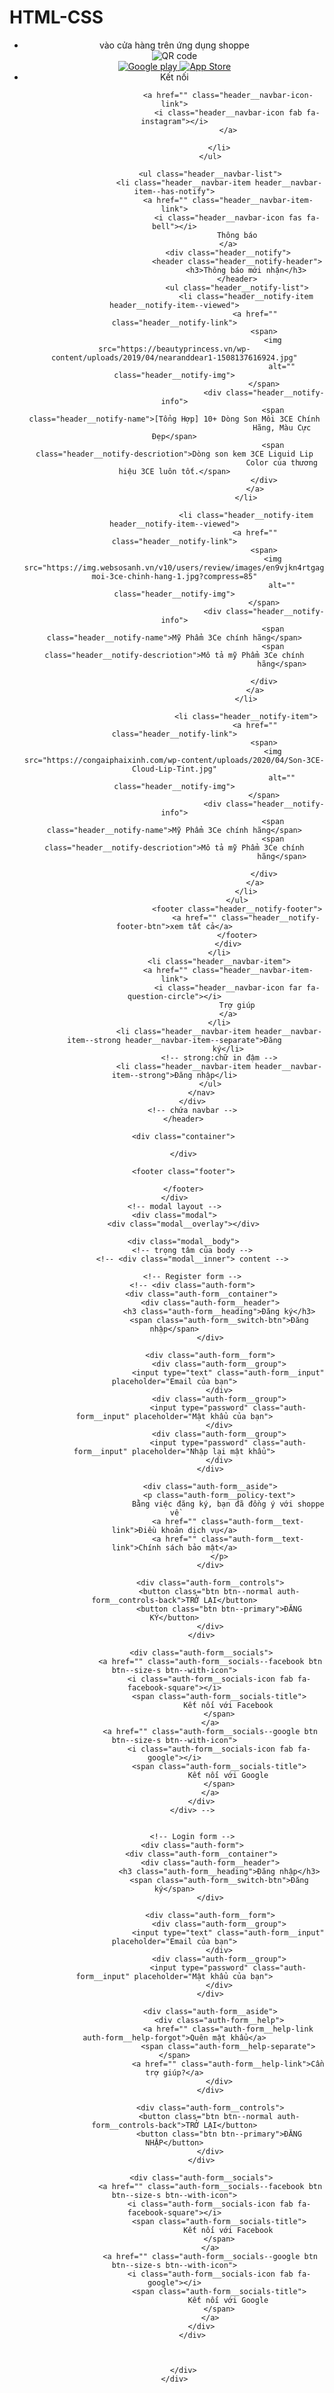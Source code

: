 # HTML-CSS
<!DOCTYPE html>
<html lang="en">

<head>
    <meta charset="UTF-8">
    <meta http-equiv="X-UA-Compatible" content="IE=edge">
    <meta name="viewport" content="width=device-width, initial-scale=1.0">
    <title>Document</title>
    <link rel="stylesheet" href="./assets/fonts/fontawesome-free-5.15.4-web/css/all.min.css">
    <link rel="stylesheet" href="https://cdnjs.cloudflare.com/ajax/libs/normalize/8.0.1/normalize.min.css"
        integrity="sha512-NhSC1YmyruXifcj/KFRWoC561YpHpc5Jtzgvbuzx5VozKpWvQ+4nXhPdFgmx8xqexRcpAglTj9sIBWINXa8x5w=="
        crossorigin="anonymous" referrerpolicy="no-referrer" />
    <link rel="stylesheet" href="./assets/css/base.css">
    <link rel="stylesheet" href="./assets/css/main.css">
    <link href="https://fonts.googleapis.com/css2?family=Roboto:wght@300;400;500;700&display=swap" rel="stylesheet">
</head>

<body>
    <!-- block, element modifier: sự thay đổi cho element hoặc block -->
    <div class="app">
        <header class="header">
            <div class="grid">
                <nav class="header__navbar">
                    <ul class="header__navbar-list">
                        <!-- separate: gạch phân cách -->
                        <li class="header__navbar-item header__navbar-item--has-qr header__navbar-item--separate">
                            vào cửa hàng trên ứng dụng shoppe
                            <!-- header qr code -->
                            <div class="header__qr">
                                <img src="./assets/img/qr_code.png" alt="QR code" class="header__qr-img">
                                <div class="header__qr-apps">
                                    <a href="" class="header__qr-link">
                                        <img src="./assets/img/google_play.png" alt="Google play"
                                            class="header__qr-download-img">
                                    </a>
                                    <a href="" class="header__qr-link">
                                        <img src="./assets/img/app_store.png" alt="App Store"
                                            class="header__qr-download-img">
                                    </a>
                                </div>
                            </div>
                        </li>
                        <li class="header__navbar-item">
                            <span class="header__navbar-title--no-pointer">Kết nối</span>
                            <a href="https://www.facebook.com/chikkippo/" class="header__navbar-icon-link">
                                <i class="header__navbar-icon fab fa-facebook"></i>
                            </a>

                            <a href="" class="header__navbar-icon-link">
                                <i class="header__navbar-icon fab fa-instagram"></i>
                            </a>

                        </li>
                    </ul>

                    <ul class="header__navbar-list">
                        <li class="header__navbar-item header__navbar-item--has-notify">
                            <a href="" class="header__navbar-item-link">
                                <i class="header__navbar-icon fas fa-bell"></i>
                                Thông báo
                            </a>
                            <div class="header__notify">
                                <header class="header__notify-header">
                                    <h3>Thông báo mới nhận</h3>
                                </header>
                                <ul class="header__notify-list">
                                    <li class="header__notify-item header__notify-item--viewed">
                                        <a href="" class="header__notify-link">
                                            <span>
                                                <img src="https://beautyprincess.vn/wp-content/uploads/2019/04/nearanddear1-1508137616924.jpg"
                                                    alt="" class="header__notify-img">
                                            </span>
                                            <div class="header__notify-info">
                                                <span class="header__notify-name">[Tổng Hợp] 10+ Dòng Son Môi 3CE Chính
                                                    Hãng, Màu Cực Đẹp</span>
                                                <span class="header__notify-descriotion">Dòng son kem 3CE Liquid Lip
                                                    Color của thương hiệu 3CE luôn tốt.</span>
                                            </div>
                                        </a>
                                    </li>

                                    <li class="header__notify-item header__notify-item--viewed">
                                        <a href="" class="header__notify-link">
                                            <span>
                                                <img src="https://img.websosanh.vn/v10/users/review/images/en9vjkn4rtgag/son-moi-3ce-chinh-hang-1.jpg?compress=85"
                                                    alt="" class="header__notify-img">
                                            </span>
                                            <div class="header__notify-info">
                                                <span class="header__notify-name">Mỹ Phẩm 3Ce chính hãng</span>
                                                <span class="header__notify-descriotion">Mô tả mỹ Phẩm 3Ce chính
                                                    hãng</span>

                                            </div>
                                        </a>
                                    </li>

                                    <li class="header__notify-item">
                                        <a href="" class="header__notify-link">
                                            <span>
                                                <img src="https://congaiphaixinh.com/wp-content/uploads/2020/04/Son-3CE-Cloud-Lip-Tint.jpg"
                                                    alt="" class="header__notify-img">
                                            </span>
                                            <div class="header__notify-info">
                                                <span class="header__notify-name">Mỹ Phẩm 3Ce chính hãng</span>
                                                <span class="header__notify-descriotion">Mô tả mỹ Phẩm 3Ce chính
                                                    hãng</span>

                                            </div>
                                        </a>
                                    </li>
                                </ul>
                                <footer class="header__notify-footer">
                                    <a href="" class="header__notify-footer-btn">xem tất cả</a>
                                </footer>
                            </div>
                        </li>
                        <li class="header__navbar-item">
                            <a href="" class="header__navbar-item-link">
                                <i class="header__navbar-icon far fa-question-circle"></i>
                                Trợ giúp
                            </a>
                        </li>
                        <li class="header__navbar-item header__navbar-item--strong header__navbar-item--separate">Đăng
                            ký</li>
                        <!-- strong:chữ in đậm -->
                        <li class="header__navbar-item header__navbar-item--strong">Đăng nhập</li>
                    </ul>
                </nav>
            </div>
            <!-- chứa navbar -->
        </header>

        <div class="container">

        </div>

        <footer class="footer">

        </footer>
    </div>
    <!-- modal layout -->
    <div class="modal">
        <div class="modal__overlay"></div>

        <div class="modal__body">
            <!-- trọng tâm của body -->
            <!-- <div class="modal__inner"> content -->

            <!-- Register form -->
            <!-- <div class="auth-form">
                <div class="auth-form__container">
                    <div class="auth-form__header">
                        <h3 class="auth-form__heading">Đăng ký</h3>
                        <span class="auth-form__switch-btn">Đăng nhập</span>
                    </div>

                    <div class="auth-form__form">
                        <div class="auth-form__group">
                            <input type="text" class="auth-form__input" placeholder="Email của bạn">
                        </div>
                        <div class="auth-form__group">
                            <input type="password" class="auth-form__input" placeholder="Mật khẩu của bạn">
                        </div>
                        <div class="auth-form__group">
                            <input type="password" class="auth-form__input" placeholder="Nhập lại mật khẩu">
                        </div>
                    </div>

                    <div class="auth-form__aside">
                        <p class="auth-form__policy-text">
                            Bằng việc đăng ký, bạn đã đồng ý với shoppe về
                            <a href="" class="auth-form__text-link">Điều khoản dịch vụ</a>
                            <a href="" class="auth-form__text-link">Chính sách bảo mật</a>
                        </p>
                    </div>

                    <div class="auth-form__controls">
                        <button class="btn btn--normal auth-form__controls-back">TRỞ LẠI</button>
                        <button class="btn btn--primary">ĐĂNG KÝ</button>
                    </div>
                </div>

                <div class="auth-form__socials">
                    <a href="" class="auth-form__socials--facebook btn btn--size-s btn--with-icon">
                        <i class="auth-form__socials-icon fab fa-facebook-square"></i>
                        <span class="auth-form__socials-title">
                            Kết nối với Facebook
                        </span>
                    </a>
                    <a href="" class="auth-form__socials--google btn btn--size-s btn--with-icon">
                        <i class="auth-form__socials-icon fab fa-google"></i>
                        <span class="auth-form__socials-title">
                            Kết nối với Google
                        </span>
                    </a>
                </div>
            </div> -->


            <!-- Login form -->
            <div class="auth-form">
                <div class="auth-form__container">
                    <div class="auth-form__header">
                        <h3 class="auth-form__heading">Đăng nhập</h3>
                        <span class="auth-form__switch-btn">Đăng ký</span>
                    </div>

                    <div class="auth-form__form">
                        <div class="auth-form__group">
                            <input type="text" class="auth-form__input" placeholder="Email của bạn">
                        </div>
                        <div class="auth-form__group">
                            <input type="password" class="auth-form__input" placeholder="Mật khẩu của bạn">
                        </div>
                    </div>

                    <div class="auth-form__aside">
                        <div class="auth-form__help">
                            <a href="" class="auth-form__help-link auth-form__help-forgot">Quên mật khẩu</a>
                            <span class="auth-form__help-separate"></span>
                            <a href="" class="auth-form__help-link">Cần trợ giúp?</a>
                        </div>
                    </div>

                    <div class="auth-form__controls">
                        <button class="btn btn--normal auth-form__controls-back">TRỞ LẠI</button>
                        <button class="btn btn--primary">ĐĂNG NHẬP</button>
                    </div>
                </div>

                <div class="auth-form__socials">
                    <a href="" class="auth-form__socials--facebook btn btn--size-s btn--with-icon">
                        <i class="auth-form__socials-icon fab fa-facebook-square"></i>
                        <span class="auth-form__socials-title">
                            Kết nối với Facebook
                        </span>
                    </a>
                    <a href="" class="auth-form__socials--google btn btn--size-s btn--with-icon">
                        <i class="auth-form__socials-icon fab fa-google"></i>
                        <span class="auth-form__socials-title">
                            Kết nối với Google
                        </span>
                    </a>
                </div>
            </div>


            
        </div>
    </div>
</body>

</html>
